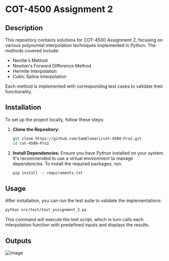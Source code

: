 # COT-4500 Assignment 2

## Description

This repository contains solutions for COT-4500 Assignment 2, focusing on various polynomial interpolation techniques implemented in Python. The methods covered include:

- Neville's Method
- Newton's Forward Difference Method
- Hermite Interpolation
- Cubic Spline Interpolation

Each method is implemented with corresponding test cases to validate their functionality.


## Installation

To set up the project locally, follow these steps:

1. **Clone the Repository:**

   ```bash
   git clone https://github.com/SamElomari/cot-4500-Pro2.git
   cd cot-4500-Pro2

2. **Install Dependencies:**
   Ensure you have Python installed on your system. It's recommended to use a virtual environment to manage dependencies. To install the required packages, run:
   ```bash
   pip install -r requirements.txt

## Usage

After installation, you can run the test suite to validate the implementations:

```bash
python src/test/test_assignment_2.py
```

This command will execute the test script, which in turn calls each interpolation function with predefined inputs and displays the results.

## Outputs
![image](https://github.com/user-attachments/assets/ff79068c-29b1-4a0c-be79-4ba23ef609bb)


